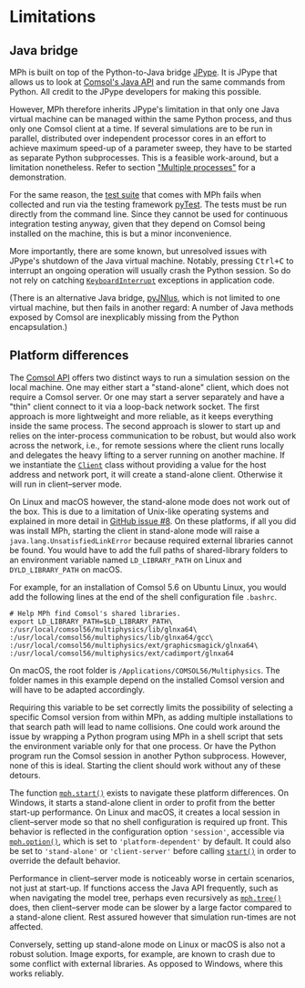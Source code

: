 ﻿# Limitations

## Java bridge

MPh is built on top of the Python-to-Java bridge [JPype][jpype].
It is JPype that allows us to look at [Comsol's Java API][japi] and
run the same commands from Python. All credit to the JPype developers
for making this possible.

However, MPh therefore inherits JPype's limitation in that only one
Java virtual machine can be managed within the same Python process,
and thus only one Comsol client at a time. If several simulations are
to be run in parallel, distributed over independent processor cores in
an effort to achieve maximum speed-up of a parameter sweep, they have
to be started as separate Python subprocesses. This is a feasible
work-around, but a limitation nonetheless. Refer to section  ["Multiple
processes"](demonstrations.md#multiple-processes) for a demonstration.

For the same reason, the [test suite][tests] that comes with MPh fails
when collected and run via the testing framework [pyTest][pytest].
The tests must be run directly from the command line. Since they cannot
be used for continuous integration testing anyway, given that they
depend on Comsol being installed on the machine, this is but a minor
inconvenience.

More importantly, there are some known, but unresolved issues with
JPype's shutdown of the Java virtual machine. Notably, pressing
<kbd>Ctrl+C</kbd> to interrupt an ongoing operation will usually crash
the Python session. So do not rely on catching [`KeyboardInterrupt`][kbint]
exceptions in application code.

(There is an alternative Java bridge, [pyJNIus][jnius], which is
not limited to one virtual machine, but then fails in another regard:
A number of Java methods exposed by Comsol are inexplicably missing
from the Python encapsulation.)


## Platform differences

The [Comsol API][japi] offers two distinct ways to run a simulation
session on the local machine. One may either start a "stand-alone"
client, which does not require a Comsol server. Or one may start a
server separately and have a "thin" client connect to it via a
loop-back network socket. The first approach is more lightweight and
more reliable, as it keeps everything inside the same process. The
second approach is slower to start up and relies on the inter-process
communication to be robust, but would also work across the network,
i.e., for remote sessions where the client runs locally and delegates
the heavy lifting to a server running on another machine. If we
instantiate the [`Client`](api/mph.Client) class without providing a
value for the host address and network port, it will create a
stand-alone client. Otherwise it will run in client–server mode.

On Linux and macOS however, the stand-alone mode does not work out of
the box. This is due to a limitation of Unix-like operating systems
and explained in more detail in [GitHub issue #8][issue8]. On these
platforms, if all you did was install MPh, starting the client in
stand-alone mode will raise a `java.lang.UnsatisfiedLinkError`
because required external libraries cannot be found. You would have
to add the full paths of shared-library folders to an environment
variable named `LD_LIBRARY_PATH` on Linux and `DYLD_LIBRARY_PATH` on
macOS.

For example, for an installation of Comsol 5.6 on Ubuntu Linux, you
would add the following lines at the end of the shell configuration
file `.bashrc`.
```shell
# Help MPh find Comsol's shared libraries.
export LD_LIBRARY_PATH=$LD_LIBRARY_PATH\
:/usr/local/comsol56/multiphysics/lib/glnxa64\
:/usr/local/comsol56/multiphysics/lib/glnxa64/gcc\
:/usr/local/comsol56/multiphysics/ext/graphicsmagick/glnxa64\
:/usr/local/comsol56/multiphysics/ext/cadimport/glnxa64
```

On macOS, the root folder is `/Applications/COMSOL56/Multiphysics`.
The folder names in this example depend on the installed Comsol version
and will have to be adapted accordingly.

Requiring this variable to be set correctly limits the possibility of
selecting a specific Comsol version from within MPh, as adding multiple
installations to that search path will lead to name collisions. One
could work around the issue by wrapping a Python program using MPh in
a shell script that sets the environment variable only for that one
process. Or have the Python program run the Comsol session in another
Python subprocess. However, none of this is ideal. Starting the client
should work without any of these detours.

The function [`mph.start()`](api/mph.start) exists to navigate these
platform differences. On Windows, it starts a stand-alone client in
order to profit from the better start-up performance. On Linux and
macOS, it creates a local session in client–server mode so that no
shell configuration is required up front. This behavior is reflected
in the configuration option `'session'`, accessible via
[`mph.option()`](api/mph.config), which is set to `'platform-dependent'`
by default. It could also be set to `'stand-alone'` or `'client-server'`
before calling [`start()`](api/mph.start) in order to override the
default behavior.

Performance in client–server mode is noticeably worse in certain
scenarios, not just at start-up. If functions access the Java API
frequently, such as when navigating the model tree, perhaps even
recursively as [`mph.tree()`](api/mph.tree) does, then client–server
mode can be slower by a large factor compared to a stand-alone client.
Rest assured however that simulation run-times are not affected.

Conversely, setting up stand-alone mode on Linux or macOS is also
not a robust solution. Image exports, for example, are known to crash
due to some conflict with external libraries. As opposed to Windows,
where this works reliably.


[jpype]:  https://github.com/jpype-project/jpype
[japi]:  https://comsol.com/documentation/COMSOL_ProgrammingReferenceManual.pdf
[tests]:  https://github.com/John-Hennig/mph/tree/main/tests
[pytest]: https://docs.pytest.org
[kbint]:  https://docs.python.org/3/library/exceptions.html#KeyboardInterrupt
[jnius]:  https://pyjnius.readthedocs.io
[issue8]: https://github.com/John-Hennig/MPh/issues/8
